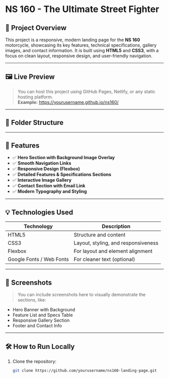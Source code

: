 # NS 160 - The Ultimate Street Fighter

## 🚀 Project Overview

This project is a responsive, modern landing page for the **NS 160** motorcycle, showcasing its key features, technical specifications, gallery images, and contact information. It is built using **HTML5** and **CSS3**, with a focus on clean layout, responsive design, and user-friendly navigation.

---

## 🖼️ Live Preview

> You can host this project using GitHub Pages, Netlify, or any static hosting platform.  
> **Example:** https://yourusername.github.io/ns160/

---

## 📂 Folder Structure


---

## 🧩 Features

- ✅ **Hero Section with Background Image Overlay**
- ✅ **Smooth Navigation Links**
- ✅ **Responsive Design (Flexbox)**
- ✅ **Detailed Features & Specifications Sections**
- ✅ **Interactive Image Gallery**
- ✅ **Contact Section with Email Link**
- ✅ **Modern Typography and Styling**

---

## 💡 Technologies Used

| Technology | Description                       |
|------------|-----------------------------------|
| HTML5      | Structure and content             |
| CSS3       | Layout, styling, and responsiveness |
| Flexbox    | For layout and element alignment  |
| Google Fonts / Web Fonts | For cleaner text (optional) |

---

## 📸 Screenshots

> You can include screenshots here to visually demonstrate the sections, like:

- Hero Banner with Background
- Feature List and Specs Table
- Responsive Gallery Section
- Footer and Contact Info

---

## 🛠️ How to Run Locally

1. Clone the repository:
   ```bash
   git clone https://github.com/yourusername/ns160-landing-page.git
